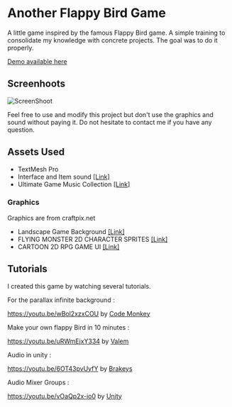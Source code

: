 # Another Flappy Bird Game

A little game inspired by the famous Flappy Bird game. 
A simple training to consolidate my knowledge with concrete projects. The goal was to do it properly.

[Demo available here](https://simmer.io/@YetiYetYet/another-flappy-bird-game)

## Screenhoots
![ScreenShoot](https://i.imgur.com/b3zWnD4.png)

Feel free to use and modify this project but don't use the graphics and sound without paying it. 
Do not hesitate to contact me if you have any question.

## Assets Used
- TextMesh Pro 
- Interface and Item sound [[Link]](https://assetstore.unity.com/packages/audio/sound-fx/interface-and-item-sounds-89646)
- Ultimate Game Music Collection  [[Link]](https://assetstore.unity.com/packages/audio/music/orchestral/ultimate-game-music-collection-37351)

### Graphics
Graphics are from craftpix.net 
-  Landscape Game Background [[Link]](https://craftpix.net/product/landscape-game-backgrounds/)
- FLYING MONSTER 2D CHARACTER SPRITES [[Link]](https://craftpix.net/product/flying-monster-2d-character-sprites/)
-  CARTOON 2D RPG GAME UI [[Link]](https://craftpix.net/product/cartoon-2d-rpg-game-ui/)

## Tutorials
I created this game by watching several tutorials.

For the parallax infinite background :

https://youtu.be/wBol2xzxCOU by [Code Monkey](https://www.youtube.com/channel/UCFK6NCbuCIVzA6Yj1G_ZqCg)

Make your own flappy Bird in 10 minutes : 
 
https://youtu.be/uRWmEjxY334 by [Valem](https://www.youtube.com/channel/UCPJlesN59MzHPPCp0Lg8sLw)

Audio in unity : 

https://youtu.be/6OT43pvUyfY by [Brakeys](https://www.youtube.com/channel/UCYbK_tjZ2OrIZFBvU6CCMiA)

Audio Mixer Groups :

https://youtu.be/vOaQp2x-io0 by [Unity](https://youtu.be/vOaQp2x-io0)
